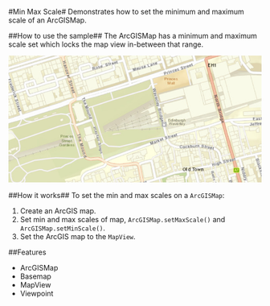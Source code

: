 #Min Max Scale#
Demonstrates how to set the minimum and maximum scale of an ArcGISMap.

##How to use the sample##
The ArcGISMap has a minimum and maximum scale set which locks the map view in-between that range.

![](MinMaxScale.png)

##How it works##
To set the min and max scales on a `ArcGISMap`:

1. Create an ArcGIS map.  
2. Set min and max scales of map, `ArcGISMap.setMaxScale()` and `ArcGISMap.setMinScale()`.
3. Set the ArcGIS map to the `MapView`.

##Features
- ArcGISMap
- Basemap
- MapView
- Viewpoint
